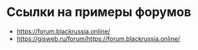 # Ссылки на примеры форумов
- https://forum.blackrussia.online/
- https://gisweb.ru/forum/https://forum.blackrussia.online/
